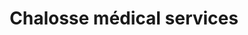---
title: "Chalosse médical services"
url: /hagetmau/chalosse-medical-services/
shop: Sanitätshaus
---